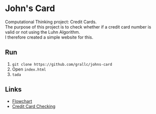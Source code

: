 # John's Card
Computational Thinking project: Credit Cards.  
The purpose of this project is to check whether if a credit card number is valid or not using the Luhn Algorithm.       
I therefore created a simple website for this.

## Run
1. `git clone https://github.com/grallc/johns-card`
2. Open `index.html`
3. `tada`

## Links
- [Flowchart](https://github.com/grallc/johns-card/blob/master/assets/images/flowchart.png)
- [Credit Card Checking](https://github.com/grallc/johns-card/blob/master/assets/js/checker.js)